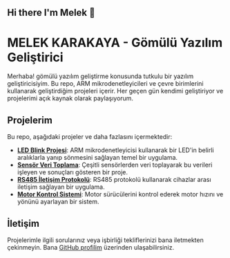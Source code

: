## Hi there I'm Melek  👋

# MELEK KARAKAYA - Gömülü Yazılım Geliştirici

Merhaba! gömülü yazılım geliştirme konusunda tutkulu bir yazılım geliştiricisiyim. Bu repo, ARM mikrodenetleyicileri ve çevre birimlerini kullanarak geliştirdiğim projeleri içerir. Her geçen gün kendimi geliştiriyor ve projelerimi açık kaynak olarak paylaşıyorum.

## Projelerim

Bu repo, aşağıdaki projeler ve daha fazlasını içermektedir:

- **[LED Blink Projesi](link_to_project_repo)**: ARM mikrodenetleyicisi kullanarak bir LED'in belirli aralıklarla yanıp sönmesini sağlayan temel bir uygulama.
- **[Sensör Veri Toplama](link_to_project_repo)**: Çeşitli sensörlerden veri toplayarak bu verileri işleyen ve sonuçları gösteren bir proje.
- **[RS485 İletişim Protokolü](link_to_project_repo)**: RS485 protokolü kullanarak cihazlar arası iletişim sağlayan bir uygulama.
- **[Motor Kontrol Sistemi](link_to_project_repo)**: Motor sürücülerini kontrol ederek motor hızını ve yönünü ayarlayan bir sistem.


## İletişim

Projelerimle ilgili sorularınız veya işbirliği tekliflerinizi bana iletmekten çekinmeyin. Bana [GitHub profilim](https://github.com/MelekKarakaya) üzerinden ulaşabilirsiniz.




<!--
**MelekKarakaya/MelekKarakaya** is a ✨ _special_ ✨ repository because its `README.md` (this file) appears on your GitHub profile.

Here are some ideas to get you started:

- 🔭 I’m currently working on ...
- 🌱 I’m currently learning ...
- 👯 I’m looking to collaborate on ...
- 🤔 I’m looking for help with ...
- 💬 Ask me about ...
- 📫 How to reach me: ...
- 😄 Pronouns: ...
- ⚡ Fun fact: ...
-->
